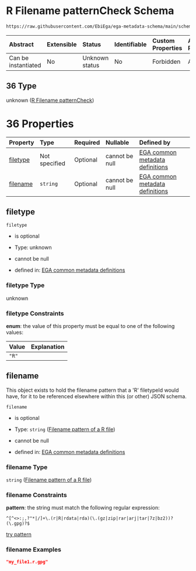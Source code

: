 # R Filename patternCheck Schema

```txt
https://raw.githubusercontent.com/EbiEga/ega-metadata-schema/main/schemas/EGA.common-definitions.json#/definitions/filenameFiletypePatternCheck/anyOf/36
```



| Abstract            | Extensible | Status         | Identifiable | Custom Properties | Additional Properties | Access Restrictions | Defined In                                                                                           |
| :------------------ | :--------- | :------------- | :----------- | :---------------- | :-------------------- | :------------------ | :--------------------------------------------------------------------------------------------------- |
| Can be instantiated | No         | Unknown status | No           | Forbidden         | Allowed               | none                | [EGA.common-definitions.json\*](../../../schemas/EGA.common-definitions.json "open original schema") |

## 36 Type

unknown ([R Filename patternCheck](ega-4-definitions-check-filetype-checks-based-on-its-filename-anyof-r-filename-patterncheck.md))

# 36 Properties

| Property              | Type          | Required | Nullable       | Defined by                                                                                                                                                                                                                                                                                                                                               |
| :-------------------- | :------------ | :------- | :------------- | :------------------------------------------------------------------------------------------------------------------------------------------------------------------------------------------------------------------------------------------------------------------------------------------------------------------------------------------------------- |
| [filetype](#filetype) | Not specified | Optional | cannot be null | [EGA common metadata definitions](ega-4-definitions-check-filetype-checks-based-on-its-filename-anyof-r-filename-patterncheck-properties-filetype.md "https://raw.githubusercontent.com/EbiEga/ega-metadata-schema/main/schemas/EGA.common-definitions.json#/definitions/filenameFiletypePatternCheck/anyOf/36/properties/filetype")                     |
| [filename](#filename) | `string`      | Optional | cannot be null | [EGA common metadata definitions](ega-4-definitions-check-filetype-checks-based-on-its-filename-anyof-r-filename-patterncheck-properties-filename-pattern-of-a-r-file.md "https://raw.githubusercontent.com/EbiEga/ega-metadata-schema/main/schemas/EGA.common-definitions.json#/definitions/filenameFiletypePatternCheck/anyOf/36/properties/filename") |

## filetype



`filetype`

*   is optional

*   Type: unknown

*   cannot be null

*   defined in: [EGA common metadata definitions](ega-4-definitions-check-filetype-checks-based-on-its-filename-anyof-r-filename-patterncheck-properties-filetype.md "https://raw.githubusercontent.com/EbiEga/ega-metadata-schema/main/schemas/EGA.common-definitions.json#/definitions/filenameFiletypePatternCheck/anyOf/36/properties/filetype")

### filetype Type

unknown

### filetype Constraints

**enum**: the value of this property must be equal to one of the following values:

| Value | Explanation |
| :---- | :---------- |
| `"R"` |             |

## filename

This object exists to hold the filename pattern that a 'R' filetypeId would have, for it to be referenced elsewhere within this (or other) JSON schema.

`filename`

*   is optional

*   Type: `string` ([Filename pattern of a R file](ega-4-definitions-check-filetype-checks-based-on-its-filename-anyof-r-filename-patterncheck-properties-filename-pattern-of-a-r-file.md))

*   cannot be null

*   defined in: [EGA common metadata definitions](ega-4-definitions-check-filetype-checks-based-on-its-filename-anyof-r-filename-patterncheck-properties-filename-pattern-of-a-r-file.md "https://raw.githubusercontent.com/EbiEga/ega-metadata-schema/main/schemas/EGA.common-definitions.json#/definitions/filenameFiletypePatternCheck/anyOf/36/properties/filename")

### filename Type

`string` ([Filename pattern of a R file](ega-4-definitions-check-filetype-checks-based-on-its-filename-anyof-r-filename-patterncheck-properties-filename-pattern-of-a-r-file.md))

### filename Constraints

**pattern**: the string must match the following regular expression:&#x20;

```regexp
^[^<>:;,?"*|/]+\.(r|R|rdata|rda)(\.(gz|zip|rar|arj|tar|7z|bz2))?(\.gpg)?$
```

[try pattern](https://regexr.com/?expression=%5E%5B%5E%3C%3E%3A%3B%2C%3F%22*%7C%2F%5D%2B%5C.\(r%7CR%7Crdata%7Crda\)\(%5C.\(gz%7Czip%7Crar%7Carj%7Ctar%7C7z%7Cbz2\)\)%3F\(%5C.gpg\)%3F%24 "try regular expression with regexr.com")

### filename Examples

```json
"my_file1.r.gpg"
```

